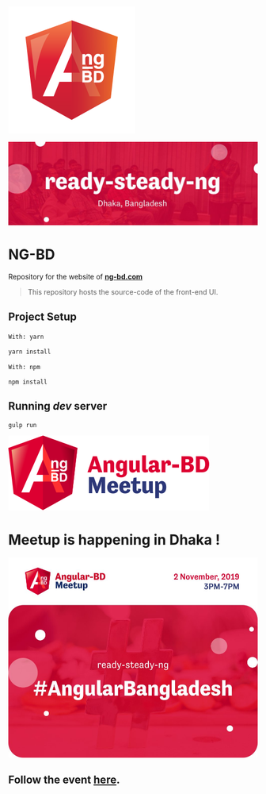 ![logo](./resources/ng-bd-logo.png)

![ngbd-cover](./resources/cover.jpeg)

# NG-BD

Repository for the website of **[ng-bd.com](https://ng-bd.com/)**

> This repository hosts the source-code of the front-end UI.

## Project Setup
`With: yarn`
```
yarn install
```
`With: npm`
```
npm install
```

## Running ***dev*** server
```
gulp run
```

![meet-up-logo](./resources/ng-bd-meetup-logo.svg)

# Meetup is happening in Dhaka !

![meet-up-date](./resources/meet-up-date.jpg)

## Follow the event [here](https://www.facebook.com/events/470058623605925/).